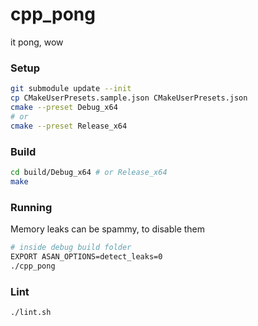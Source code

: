# cpp\_pong

it pong, wow

### Setup
```bash
git submodule update --init
cp CMakeUserPresets.sample.json CMakeUserPresets.json
cmake --preset Debug_x64
# or 
cmake --preset Release_x64
```

### Build
```bash
cd build/Debug_x64 # or Release_x64
make
```

### Running
Memory leaks can be spammy, to disable them
```bash
# inside debug build folder
EXPORT ASAN_OPTIONS=detect_leaks=0
./cpp_pong
```

### Lint
```bash
./lint.sh
```

